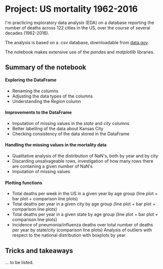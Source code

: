 # Project: US mortality 1962-2016

I'm practicing exploratory data analysis (EDA) on a database reporting the number of deaths across 122 cities in the US, over the course of several decades (1962-2016).

The analysis is based on a .csv database, downloadable from [data.gov](https://catalog.data.gov/dataset/deaths-in-122-u-s-cities-1962-2016-122-cities-mortality-reporting-system).

The notebook makes extensive use of the *pandas* and *matplotlib* libraries.

## Summary of the notebook

#### Exploring the DataFrame

* Renaming the columns
* Adjusting the data types of the columns
* Understanding the *Region* column

#### Improvements to the DataFrame

* Imputation of missing values in the *state* and *city* columns
* Better labelling of the data about Kansas City
* Checking consistency of the data stored in the DataFrame

#### Handling the missing values in the mortality data

* Qualitative analysis of the distribution of NaN's, both by year and by city
* Discarding unsalvageable rows, investigation of how many rows there are containing a given number of NaN's
* Imputation of missing values

#### Plotting functions

* Total deaths per week in the US in a given year by age group (line plot + bar plot + comparison line plots)
* Total deaths per year in a given city by age group (line plot + bar plot + comparison line plots)
* Total deaths per year in a given state by age group (line plot + bar plot + comparison line plots)
* Incidence of pneumonia/influenza deaths over total number of deaths per year by state/city (comparison line plots) 
Analysis of outliers with respect to the national distribution with boxplots by year

## Tricks and takeaways

... to be listed.